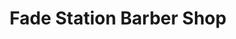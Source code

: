 ---
title: "Fade Station Barber Shop"
url: /horsforth/fade-station-barber-shop/
shop: hairdresser
---